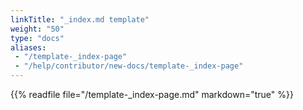 ```yaml
---
linkTitle: "_index.md template"
weight: "50"
type: "docs"
aliases:
 - "/template-_index-page"
 - "/help/contributor/new-docs/template-_index-page"
---
```


{{% readfile file="/template-_index-page.md" markdown="true" %}}
